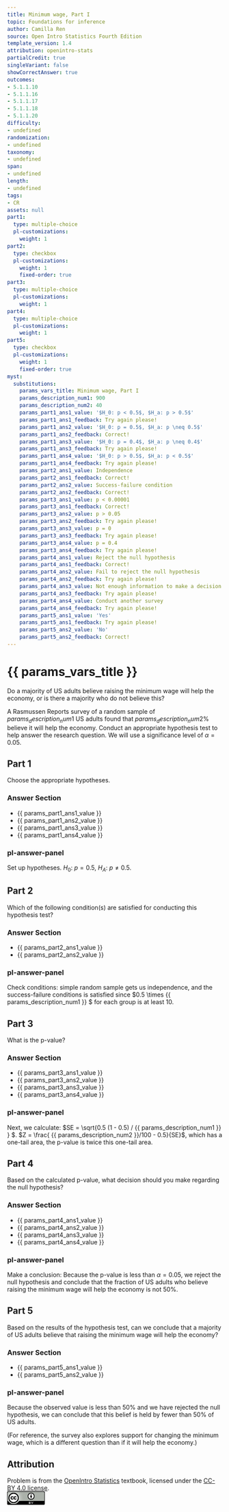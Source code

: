 ```yaml
---
title: Minimum wage, Part I
topic: Foundations for inference
author: Camilla Ren
source: Open Intro Statistics Fourth Edition
template_version: 1.4
attribution: openintro-stats
partialCredit: true
singleVariant: false
showCorrectAnswer: true
outcomes:
- 5.1.1.10
- 5.1.1.16
- 5.1.1.17
- 5.1.1.18
- 5.1.1.20
difficulty:
- undefined
randomization:
- undefined
taxonomy:
- undefined
span:
- undefined
length:
- undefined
tags:
- CR
assets: null
part1:
  type: multiple-choice
  pl-customizations:
    weight: 1
part2:
  type: checkbox
  pl-customizations:
    weight: 1
    fixed-order: true
part3:
  type: multiple-choice
  pl-customizations:
    weight: 1
part4:
  type: multiple-choice
  pl-customizations:
    weight: 1
part5:
  type: checkbox
  pl-customizations:
    weight: 1
    fixed-order: true
myst:
  substitutions:
    params_vars_title: Minimum wage, Part I
    params_description_num1: 900
    params_description_num2: 40
    params_part1_ans1_value: '$H_0: p < 0.5$, $H_a: p > 0.5$'
    params_part1_ans1_feedback: Try again please!
    params_part1_ans2_value: '$H_0: p = 0.5$, $H_a: p \neq 0.5$'
    params_part1_ans2_feedback: Correct!
    params_part1_ans3_value: '$H_0: p = 0.4$, $H_a: p \neq 0.4$'
    params_part1_ans3_feedback: Try again please!
    params_part1_ans4_value: '$H_0: p > 0.5$, $H_a: p < 0.5$'
    params_part1_ans4_feedback: Try again please!
    params_part2_ans1_value: Independence
    params_part2_ans1_feedback: Correct!
    params_part2_ans2_value: Success-failure condition
    params_part2_ans2_feedback: Correct!
    params_part3_ans1_value: p < 0.00001
    params_part3_ans1_feedback: Correct!
    params_part3_ans2_value: p > 0.05
    params_part3_ans2_feedback: Try again please!
    params_part3_ans3_value: p = 0
    params_part3_ans3_feedback: Try again please!
    params_part3_ans4_value: p = 0.4
    params_part3_ans4_feedback: Try again please!
    params_part4_ans1_value: Reject the null hypothesis
    params_part4_ans1_feedback: Correct!
    params_part4_ans2_value: Fail to reject the null hypothesis
    params_part4_ans2_feedback: Try again please!
    params_part4_ans3_value: Not enough information to make a decision
    params_part4_ans3_feedback: Try again please!
    params_part4_ans4_value: Conduct another survey
    params_part4_ans4_feedback: Try again please!
    params_part5_ans1_value: 'Yes'
    params_part5_ans1_feedback: Try again please!
    params_part5_ans2_value: 'No'
    params_part5_ans2_feedback: Correct!
---
```

# {{ params_vars_title }}
Do a majority of US adults believe raising the minimum wage will help the economy, or is there a majority who do not believe this?

A Rasmussen Reports survey of a random sample of ${{ params_description_num1 }}$ US adults found that ${{ params_description_num2 }}$% believe it will help the economy. Conduct an appropriate hypothesis test to help answer the research question. We will use a significance level of $\alpha = 0.05$.

## Part 1

Choose the appropriate hypotheses.

### Answer Section

- {{ params_part1_ans1_value }}
- {{ params_part1_ans2_value }}
- {{ params_part1_ans3_value }}
- {{ params_part1_ans4_value }}

### pl-answer-panel

Set up hypotheses. $H_0$: $p = 0.5$, $H_A$: $p \neq 0.5$.

## Part 2

Which of the following condition(s) are satisfied for conducting this hypothesis test?

### Answer Section

- {{ params_part2_ans1_value }}
- {{ params_part2_ans2_value }}

### pl-answer-panel

Check conditions: simple random sample gets us independence, and the success-failure conditions is satisfied since $0.5 \times {{ params_description_num1 }} $ for each group is at least 10.

## Part 3

What is the p-value?

### Answer Section

- {{ params_part3_ans1_value }}
- {{ params_part3_ans2_value }}
- {{ params_part3_ans3_value }}
- {{ params_part3_ans4_value }}

### pl-answer-panel

Next, we calculate: $SE = \sqrt{0.5 (1 - 0.5) / {{ params_description_num1 }} } $. $Z = \frac{ {{ params_description_num2 }}/100 - 0.5}{SE}$, which has a one-tail area, the p-value is twice this one-tail area.

## Part 4

Based on the calculated p-value, what decision should you make regarding the null hypothesis?

### Answer Section

- {{ params_part4_ans1_value }}
- {{ params_part4_ans2_value }}
- {{ params_part4_ans3_value }}
- {{ params_part4_ans4_value }}

### pl-answer-panel

Make a conclusion: Because the p-value is less than $\alpha = 0.05$, we reject the null hypothesis and conclude that the fraction of US adults who believe raising the minimum wage will help the economy is not 50%.

## Part 5

Based on the results of the hypothesis test, can we conclude that a majority of US adults believe that raising the minimum wage will help the economy?

### Answer Section

- {{ params_part5_ans1_value }}
- {{ params_part5_ans2_value }}

### pl-answer-panel

Because the observed value is less than 50% and we have rejected the null hypothesis, we can conclude that this belief is held by fewer than 50% of US adults.

(For reference, the survey also explores support for changing the minimum wage, which is a different
question than if it will help the economy.)

## Attribution

Problem is from the [OpenIntro Statistics](https://openintro.org/book/os/) textbook, licensed under the [CC-BY 4.0 license](https://creativecommons.org/licenses/by/4.0/).<br>![Image representing the Creative Commons 4.0 BY license.](https://raw.githubusercontent.com/firasm/bits/master/by.png)